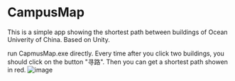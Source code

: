 # CampusMap
This is a simple app showing the shortest path between buildings of Ocean Univerity of China. Based on Unity. 

run CapmusMap.exe directly. Every time after you click two buildings, you should click on the button "寻路". Then you can get a shortest path showen in red.
![image](https://user-images.githubusercontent.com/124513316/216834482-ef3eae11-e120-4fef-bc7b-514c4bb8e8be.png)
